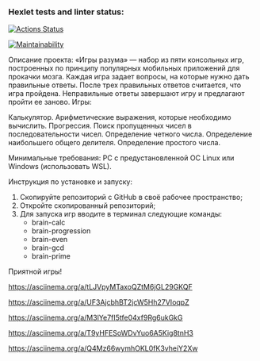 ### Hexlet tests and linter status:

[![Actions Status](https://github.com/alex8raf/frontend-project-44/workflows/hexlet-check/badge.svg)](https://github.com/alex8raf/frontend-project-44/actions)

[![Maintainability](https://api.codeclimate.com/v1/badges/3910a28eba779c4ab95d/maintainability)](https://codeclimate.com/github/alex8raf/frontend-project-44/maintainability)

Описание проекта: «Игры разума» — набор из пяти консольных игр, построенных по принципу популярных мобильных приложений для прокачки мозга. Каждая игра задает вопросы, на которые нужно дать правильные ответы. После трех правильных ответов считается, что игра пройдена. Неправильные ответы завершают игру и предлагают пройти ее заново. Игры:

Калькулятор. Арифметические выражения, которые необходимо вычислить.
Прогрессия. Поиск пропущенных чисел в последовательности чисел.
Определение четного числа.
Определение наибольшего общего делителя.
Определение простого числа.

Минимальные требования: PC с предустановленной ОС Linux или Windows (использовать WSL).

Инструкция по установке и запуску:

1. Скопируйте репозиторий с GitHub в своё рабочее пространство;
2. Откройте скопированный репозиторий;
3. Для запуска игр вводите в терминал следующие команды:
   - brain-calc
   - brain-progression
   - brain-even
   - brain-gcd
   - brain-prime

Приятной игры!

https://asciinema.org/a/tLJVpyMTaxoQZtM6jGL29GKQF

https://asciinema.org/a/UF3AjcbhBT2jcW5Hh27VIoqpZ

https://asciinema.org/a/M3lYe7fI5tfe04xf9Rg6ukGkG

https://asciinema.org/a/T9yHFESoWDvYuo6A5Kig8tnH3

https://asciinema.org/a/Q4Mz66wymhOKL0fK3vheiY2Xw
